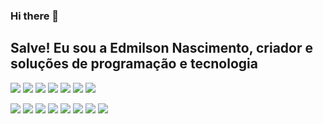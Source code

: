 ### Hi there 👋

<!--
**edmilson-nascimento/edmilson-nascimento** is a ✨ _special_ ✨ repository because its `README.md` (this file) appears on your GitHub profile.

Here are some ideas to get you started:

- 🔭 I’m currently working on ...
- 🌱 I’m currently learning ...
- 👯 I’m looking to collaborate on ...
- 🤔 I’m looking for help with ...
- 💬 Ask me about ...
- 📫 How to reach me: ...
- 😄 Pronouns: ...
- ⚡ Fun fact: ...
-->

## Salve! Eu sou a Edmilson Nascimento, criador e soluções de programação e tecnologia <i class="fas fa-desktop"></i>
<!--
Pessoal que veio atrás do **Github Stats:** a API provavelmente saiu do ar nesse período,
mas você pode adicionar a sua própria, seguindo esse [tutorial](https://github.com/anuraghazra/github-readme-stats/blob/master/readme.md#deploy-on-your-own-vercel-instance)
-->
 
<div> 

  <a href="https://instagram.com/edmilson_nascimento" target="_blank"><img src="https://img.shields.io/badge/SAP-0FAAFF?style=for-the-badge&logo=sap&logoColor=white" target="_blank"></a>
 <a href="https://www.linkedin.com/in/nascimentoedmilson" target="_blank"><img src="https://img.shields.io/badge/MySQL-005C84?style=for-the-badge&logo=mysql&logoColor=white" target="_blank"></a> 
 <a href="https://www.linkedin.com/in/nascimentoedmilson" target="_blank"><img src="https://img.shields.io/badge/JavaScript-323330?style=for-the-badge&logo=javascript&logoColor=F7DF1E" target="_blank"></a> 
 <a href="https://www.linkedin.com/in/nascimentoedmilson" target="_blank"><img src="https://img.shields.io/badge/PHP-777BB4?style=for-the-badge&logo=php&logoColor=white" target="_blank"></a> 
 <a href="https://www.linkedin.com/in/nascimentoedmilson" target="_blank"><img src="https://img.shields.io/badge/GitHub-100000?style=for-the-badge&logo=github&logoColor=white" target="_blank"></a> 
 <a href="https://www.linkedin.com/in/nascimentoedmilson" target="_blank"><img src="https://img.shields.io/badge/GitLab-330F63?style=for-the-badge&logo=gitlab&logoColor=white" target="_blank"></a> 
 <a href="https://www.linkedin.com/in/nascimentoedmilson" target="_blank"><img src="https://img.shields.io/badge/GIT-E44C30?style=for-the-badge&logo=git&logoColor=white" target="_blank"></a> 
  

  <a href="https://instagram.com/edmilson_nascimento" target="_blank"><img src="https://img.shields.io/badge/-Instagram-%23E4405F?style=for-the-badge&logo=instagram&logoColor=white" target="_blank"></a>
  <a href="https://facebook.com/nascimento.edmilson" target="_blank"><img src="https://img.shields.io/badge/Facebook-1877F2?style=for-the-badge&logo=facebook&logoColor=white" target="_blank"></a>
 <a href="https://discord.gg/edmilson2706" target="_blank"><img src="https://img.shields.io/badge/Discord-7289DA?style=for-the-badge&logo=discord&logoColor=white" target="_blank"></a> 
  <a href = "mailto:nascimento@abapconsulting.com.br"><img src="https://img.shields.io/badge/-Gmail-%23333?style=for-the-badge&logo=gmail&logoColor=white" target="_blank"></a>
  <a href="https://www.linkedin.com/in/nascimentoedmilson" target="_blank"><img src="https://img.shields.io/badge/-LinkedIn-%230077B5?style=for-the-badge&logo=linkedin&logoColor=white" target="_blank"></a> 
  <a href="https://www.linkedin.com/in/nascimentoedmilson" target="_blank"><img src="https://img.shields.io/badge/ChatGPT-74aa9c?style=for-the-badge&logo=openai&logoColor=white" target="_blank"></a> 
  <a href="https://www.linkedin.com/in/nascimentoedmilson" target="_blank"><img src="https://img.shields.io/badge/Telegram-2CA5E0?style=for-the-badge&logo=telegram&logoColor=white" target="_blank"></a> 
  <a href="https://www.linkedin.com/in/nascimentoedmilson" target="_blank"><img src="https://img.shields.io/badge/Azure_DevOps-0078D7?style=for-the-badge&logo=azure-devops&logoColor=white" target="_blank"></a> 
  
 
</div>